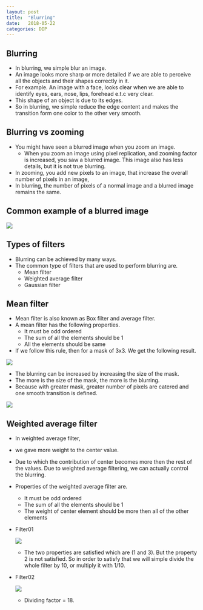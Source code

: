 ```yaml
---
layout: post
title:  "Blurring"
date:   2018-05-22
categories: DIP
---
```


## Blurring

- In blurring, we simple blur an image. 
- An image looks more sharp or more detailed if we are able to perceive all the objects and their shapes correctly in it. 
- For example. An image with a face, looks clear when we are able to identify eyes, ears, nose, lips, forehead e.t.c very clear. 
- This shape of an object is due to its edges. 
- So in blurring, we simple reduce the edge content and makes the transition form one color to the other very smooth.

## Blurring vs zooming

- You might have seen a blurred image when you zoom an image. 
  - When you zoom an image using pixel replication, and zooming factor is increased, you saw a blurred image. This image also has less details, but it is not true blurring.
- In zooming, you add new pixels to an image, that increase the overall number of pixels in an image, 
- In blurring, the number of pixels of a normal image and a blurred image remains the same.

## Common example of a blurred image

![](/image/blur01.png)

## Types of filters

- Blurring can be achieved by many ways. 
- The common type of filters that are used to perform blurring are.
  - Mean filter
  - Weighted average filter
  - Gaussian filter

## Mean filter

- Mean filter is also known as Box filter and average filter. 
- A mean filter has the following properties.
  - It must be odd ordered
  - The sum of all the elements should be 1
  - All the elements should be same
- If we follow this rule, then for a mask of 3x3. We get the following result.

![](/image/blur02.png)

- The blurring can be increased by increasing the size of the mask. 
- The more is the size of the mask, the more is the blurring. 
- Because with greater mask, greater number of pixels are catered and one smooth transition is defined.

![](/image/blur03.png)

## Weighted average filter

- In weighted average filter, 

- we gave more weight to the center value. 

- Due to which the contribution of center becomes more then the rest of the values. Due to weighted average filtering, we can actually control the blurring.

- Properties of the weighted average filter are.

  - It must be odd ordered
  - The sum of all the elements should be 1
  - The weight of center element should be more then all of the other elements

- Filter01

  ![](/image/blur04.png)

  - The two properties are satisfied which are (1 and 3). But the property 2 is not satisfied. So in order to satisfy that we will simple divide the whole filter by 10, or multiply it with 1/10.

- Filter02

  ![](/image/blur05.png)

  - Dividing factor = 18.







